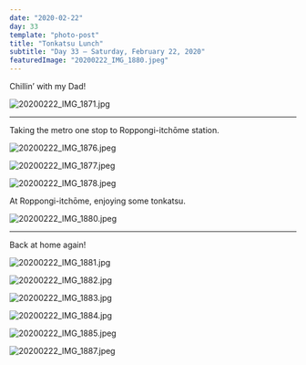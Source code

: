 ```yaml
---
date: "2020-02-22"
day: 33
template: "photo-post"
title: "Tonkatsu Lunch"
subtitle: "Day 33 – Saturday, February 22, 2020"
featuredImage: "20200222_IMG_1880.jpeg"
---
```


Chillin’ with my Dad!

![20200222_IMG_1871.jpg](20200222_IMG_1871.jpg)

<hr />

Taking the metro one stop to Roppongi-itchōme station.

![20200222_IMG_1876.jpeg](20200222_IMG_1876.jpeg)

![20200222_IMG_1877.jpeg](20200222_IMG_1877.jpeg)

![20200222_IMG_1878.jpeg](20200222_IMG_1878.jpeg)

At Roppongi-itchōme, enjoying some tonkatsu.

![20200222_IMG_1880.jpeg](20200222_IMG_1880.jpeg)

<hr />

Back at home again!

![20200222_IMG_1881.jpg](20200222_IMG_1881.jpg)

![20200222_IMG_1882.jpg](20200222_IMG_1882.jpg)

![20200222_IMG_1883.jpg](20200222_IMG_1883.jpg)

![20200222_IMG_1884.jpg](20200222_IMG_1884.jpg)

![20200222_IMG_1885.jpeg](20200222_IMG_1885.jpeg)

![20200222_IMG_1887.jpeg](20200222_IMG_1887.jpeg)
